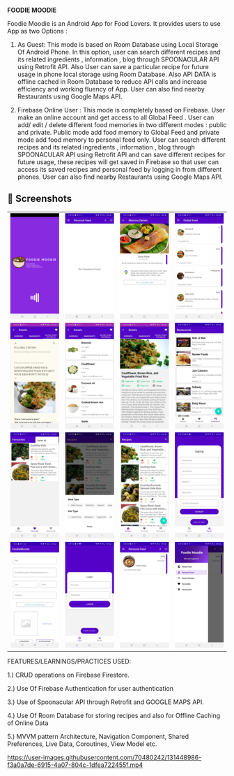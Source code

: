 **FOODIE MOODIE**

Foodie Moodie is an Android App for Food Lovers. It provides users to use App as two Options :

1) As Guest: This mode is based on Room Database using Local Storage Of Android Phone. In this option, user can search different recipes and its related ingredients , information , blog through SPOONACULAR API using Retrofit API. 
Also User can save a particular recipe for future usage in phone local storage using Room Database. Also API DATA is offline cached in Room Database to reduce API calls and increase efficiency and working fluency of App. User can also find nearby Restaurants using Google Maps API. 

2) Firebase Online User : This mode is completely based on Firebase. User make an online account and get access to all Global Feed . User can add/ edit / delete different food memories in two different modes : public and private. Public mode add food memory to Global Feed and private mode add food memory to personal feed only.  User can search different recipes and its related ingredients , information , blog through SPOONACULAR API using Retrofit API and can save different recipes for future usage, these recipes will get saved in Firebase so that user can access its saved recipes and personal feed by logging in from different phones.  User can also find nearby Restaurants using Google Maps API. 



## 📸 Screenshots

|||||
|:----------------------------------------:|:-----------------------------------------:|:-----------------------------------------: |:-----------------------------------------: |
| ![](screenshots/screen15.jpeg) | ![](screenshots/screen2.jpeg) | ![](screenshots/screen3.jpeg) | ![](screenshots/screen4.jpeg) |
| ![](screenshots/screen5.jpeg) |  ![](screenshots/screen6.jpeg)  | ![](screenshots/screen7.jpeg) | ![](screenshots/screen8.jpeg)    | 
| ![](screenshots/screen9.jpeg) | ![](screenshots/screen10.jpeg) | ![](screenshots/screen11.jpeg) | ![](screenshots/screen12.jpeg) |
| ![](screenshots/screen17.jpeg)  | ![](screenshots/screen14.jpeg) | ![](screenshots/screen1.jpeg) | ![](screenshots/screen16.jpeg) |


FEATURES/LEARNINGS/PRACTICES USED:

1.) CRUD operations on Firebase Firestore.

2.) Use Of Firebase Authentication for user authentication

3.) Use of Spoonacular API through Retrofit and GOOGLE MAPS API.

4.) Use Of Room Database for storing recipes and also for Offline Caching of Online Data

5.) MVVM pattern Architecture, Navigation Component, Shared Preferences, Live Data, Coroutines, View Model etc. 



https://user-images.githubusercontent.com/70480242/131448986-f3a0a7de-6915-4a07-804c-1dfea722455f.mp4

